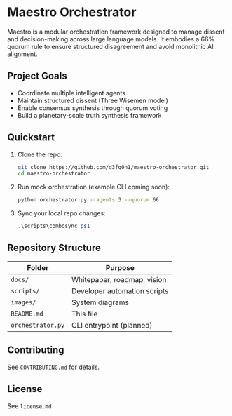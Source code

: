

# Maestro Orchestrator

Maestro is a modular orchestration framework designed to manage dissent and decision-making across large language models. It embodies a 66% quorum rule to ensure structured disagreement and avoid monolithic AI alignment.

## Project Goals
- Coordinate multiple intelligent agents
- Maintain structured dissent (Three Wisemen model)
- Enable consensus synthesis through quorum voting
- Build a planetary-scale truth synthesis framework

## Quickstart
1. Clone the repo:
   ```bash
   git clone https://github.com/d3fq0n1/maestro-orchestrator.git
   cd maestro-orchestrator
   ```

2. Run mock orchestration (example CLI coming soon):
   ```bash
   python orchestrator.py --agents 3 --quorum 66
   ```

3. Sync your local repo changes:
   ```powershell
   .\scripts\combosync.ps1
   ```

## Repository Structure

| Folder       | Purpose |
|--------------|---------|
| `docs/`      | Whitepaper, roadmap, vision |
| `scripts/`   | Developer automation scripts |
| `images/`    | System diagrams |
| `README.md`  | This file |
| `orchestrator.py` | CLI entrypoint (planned) |

## Contributing
See `CONTRIBUTING.md` for details.

## License
See `license.md`

